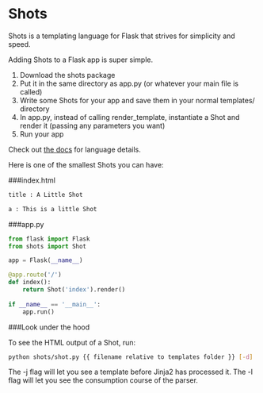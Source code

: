 Shots
=====

Shots is a templating language for Flask that strives for simplicity and speed.

Adding Shots to a Flask app is super simple.

1. Download the shots package
2. Put it in the same directory as app.py (or whatever your main file is called)
3. Write some Shots for your app and save them in your normal templates/ directory
4. In app.py, instead of calling render_template, instantiate a Shot and render it (passing any parameters you want)
5. Run your app

Check out [the docs](http://flaskshots.herokuapp.com/docs) for language details.

Here is one of the smallest Shots you can have:

###index.html

```html
title : A Little Shot

a : This is a little Shot
```

###app.py

```python
from flask import Flask
from shots import Shot

app = Flask(__name__)

@app.route('/')
def index():
	return Shot('index').render()
	
if __name__ == '__main__':
	app.run()
```

###Look under the hood

To see the HTML output of a Shot, run:

```bash
python shots/shot.py {{ filename relative to templates folder }} [-d]
```

The -j flag will let you see a template before Jinja2 has processed it.
The -l flag will let you see the consumption course of the parser.

